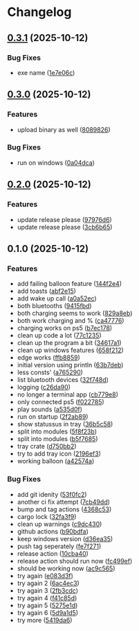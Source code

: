 # Changelog

## [0.3.1](https://github.com/JorSanders/ps-battery/compare/v0.3.0...v0.3.1) (2025-10-12)


### Bug Fixes

* exe name ([1e7e06c](https://github.com/JorSanders/ps-battery/commit/1e7e06c03c1e8b4d5abff327efd84d61837773c5))

## [0.3.0](https://github.com/JorSanders/ps-battery/compare/v0.2.0...v0.3.0) (2025-10-12)


### Features

* upload binary as well ([8089826](https://github.com/JorSanders/ps-battery/commit/8089826fdd011396d0d72a5859809fea56b6664b))


### Bug Fixes

* run on windows ([0a04dca](https://github.com/JorSanders/ps-battery/commit/0a04dca3b20487861bc907d6056f445945d45af4))

## [0.2.0](https://github.com/JorSanders/ps-battery/compare/v0.1.0...v0.2.0) (2025-10-12)


### Features

* update release please ([97976d6](https://github.com/JorSanders/ps-battery/commit/97976d6797ead09b893639b6b29be0b5f756d753))
* update release please ([3cb6b65](https://github.com/JorSanders/ps-battery/commit/3cb6b65d28b69877c64dfb0952b735009f967a9d))

## 0.1.0 (2025-10-12)


### Features

* add failing balloon feature ([144f2e4](https://github.com/JorSanders/ps-battery/commit/144f2e423581446f17a80599919f92560f853e59))
* add toasts ([abf2e15](https://github.com/JorSanders/ps-battery/commit/abf2e15d314e9bf4eab2c7b25451d292c7027901))
* add wake up call ([a0a52ec](https://github.com/JorSanders/ps-battery/commit/a0a52ec2cdc16d386541de0230677e030051e066))
* both bluetooths ([9415fbd](https://github.com/JorSanders/ps-battery/commit/9415fbd0e555c259bd61271c93f5f344ad9dc638))
* both charging seems to work ([829a8eb](https://github.com/JorSanders/ps-battery/commit/829a8eb64c05418d1e414b1ee80703af21257af1))
* both work charging and % ([ca47776](https://github.com/JorSanders/ps-battery/commit/ca47776a7f8ba53b3e1ea6a6bd0b399b064bf7e0))
* charging works on ps5 ([b7ec178](https://github.com/JorSanders/ps-battery/commit/b7ec178a79c6ad34a11c095d9277280a391fae44))
* clean up code a lot ([77c1235](https://github.com/JorSanders/ps-battery/commit/77c1235058aca2c277e9c03a23957703746fe87d))
* clean up the program a bit ([34617a1](https://github.com/JorSanders/ps-battery/commit/34617a17e6c17e2c04f7ccfa7cd9f314b870ba89))
* clean up windows features ([658f212](https://github.com/JorSanders/ps-battery/commit/658f212ea2f4516632930aff868200bc1963df8e))
* edge works ([ffb8859](https://github.com/JorSanders/ps-battery/commit/ffb8859656d36df39463a484ac870bf41c4e5219))
* initial version using println ([63b7deb](https://github.com/JorSanders/ps-battery/commit/63b7deb59cdaf543443cb24c3d5d16d75d8bf04a))
* less consts' ([a765290](https://github.com/JorSanders/ps-battery/commit/a76529094d11dd37dc9e981578cc7af0b3845a92))
* list bluetooth devices ([32f748d](https://github.com/JorSanders/ps-battery/commit/32f748d17003979000b2e80b1aabdead6fbbe40a))
* logging ([c26da90](https://github.com/JorSanders/ps-battery/commit/c26da90f578a818b2c0d5654345715a2772427b7))
* no longer a terminal app ([cb779e8](https://github.com/JorSanders/ps-battery/commit/cb779e8a6c52e7d226c52988b3baf59b685dd10e))
* only connected ps5 ([f022785](https://github.com/JorSanders/ps-battery/commit/f022785f2891b10d06077b8f3a4dc9e1d435f9be))
* play sounds ([a535d0f](https://github.com/JorSanders/ps-battery/commit/a535d0f7e966d58dce4c7ee1d4682e20c7e0f7c4))
* run on startup ([2f2ab89](https://github.com/JorSanders/ps-battery/commit/2f2ab89727e16c925a8fafc54d47dc91e363656c))
* show statussus in tray ([36b5c58](https://github.com/JorSanders/ps-battery/commit/36b5c581e838da6c006bcbf9495237b0f08f6bdb))
* split into modules ([5f8f23b](https://github.com/JorSanders/ps-battery/commit/5f8f23b402419137b65bb3692fb72bdb229a61ab))
* split into modules ([b5f7685](https://github.com/JorSanders/ps-battery/commit/b5f7685316e1388da6eb9296d7fc527eb694e316))
* tray crate ([d750bb2](https://github.com/JorSanders/ps-battery/commit/d750bb2fa6daaf604937279d35ef5e52f9fb3c23))
* try to add tray icon ([2196ef3](https://github.com/JorSanders/ps-battery/commit/2196ef35bf1de5752c9305f5202ace56d97a87ec))
* working balloon ([a42574a](https://github.com/JorSanders/ps-battery/commit/a42574a1adb29a483af49690e512058a4949b648))


### Bug Fixes

* add git idenity ([53f0fc2](https://github.com/JorSanders/ps-battery/commit/53f0fc27b8a95827bcf6a0e887573d1713cf4c21))
* another ci fix attempt ([7cb49dd](https://github.com/JorSanders/ps-battery/commit/7cb49dd444e039f2e74f0deb08e33a694866716b))
* bump and tag actions ([4368c53](https://github.com/JorSanders/ps-battery/commit/4368c53e005c0ab5e335f97a621eed9cbf6ff698))
* cargo lock ([32fa3f9](https://github.com/JorSanders/ps-battery/commit/32fa3f9102ec80056c172d15dd25e0aec5b60735))
* clean up warnings ([c9dc430](https://github.com/JorSanders/ps-battery/commit/c9dc43047e291fc44f76e7043f78574d80a26681))
* github actions ([b90bdfa](https://github.com/JorSanders/ps-battery/commit/b90bdfaf35ba3198b9b4cb3e48a68a093d3b9293))
* keep windows version ([d36ea35](https://github.com/JorSanders/ps-battery/commit/d36ea357d1f7b80817e90ed55918fb8247a5d064))
* push tag seperately ([fe7f271](https://github.com/JorSanders/ps-battery/commit/fe7f271497ae360f78d4c5138e156e8159e012ee))
* release action ([10cba40](https://github.com/JorSanders/ps-battery/commit/10cba409c84bf974ffece631dbc183b65c9b2323))
* release action should run now ([fc499ef](https://github.com/JorSanders/ps-battery/commit/fc499ef7e8e4fb710e91b39b2cb06f6434eab5e0))
* should be working now ([ac9c565](https://github.com/JorSanders/ps-battery/commit/ac9c565fe8cecd363f4143622fb18375b24df50b))
* try again ([e083d3f](https://github.com/JorSanders/ps-battery/commit/e083d3fa7ecaf8e6abc46a72e1dfcf3ee6a3d2b2))
* try again 2 ([6ac4ec3](https://github.com/JorSanders/ps-battery/commit/6ac4ec3d43afe1d664f7ccf6ec581950fd72cf3c))
* try again 3 ([2fb3cdc](https://github.com/JorSanders/ps-battery/commit/2fb3cdcbf6913e41c48392678e6efba1cbff6c87))
* try again 4 ([f41c85d](https://github.com/JorSanders/ps-battery/commit/f41c85dbc2fde09f10608ba644ef5ea34b8bbb34))
* try again 5 ([5275e1d](https://github.com/JorSanders/ps-battery/commit/5275e1d65504e93d98eea64d0de795ed92d17173))
* try again 6 ([5d9a1d5](https://github.com/JorSanders/ps-battery/commit/5d9a1d57396e08d7ce9d97b59445648f6b545a34))
* try more ([5419da6](https://github.com/JorSanders/ps-battery/commit/5419da630c3f04f080ce1f42e0c8e1743350d096))
